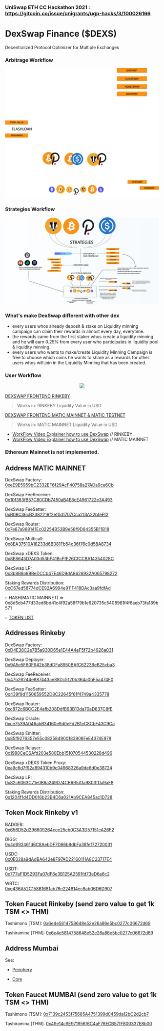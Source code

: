 
### UniSwap  ETH CC Hackathon 2021 : https://gitcoin.co/issue/unigrants/ugp-hacks/3/100026166

# DexSwap Finance ($DEXS)

Decentralized Protocol Optimizer for Multiple Exchanges

### Arbitrage Workflow
<p align="center">
 <img src="./uni_dexswap.png">
 </P>


### Strategies Workflow
<p align="center">
 <img src="./DATA-DIAGRAM.png">
 </P>

### What's make DexSwap different with other dex
- every users whos already deposit & stake on Liquidity minning campaign can claim their rewards in almost every day, everytime.
- the rewards came from the first staker whos create a liquidity minning and he will earn 0.25% from every user who participates in liquidity pool & liquidity minning.
- every users who wants to make/create Liquidity Minning Campaign is free to choose which coins he wants to share as a rewards for other users whos will join in the Liquidity Minning that has been created.

### User Workflow
<p align="center">
 <img src="https://raw.githubusercontent.com/Agin-DropDisco/DexSwap/main/USER-DATA.png">
 </p>
 
[DEXSWAP FRONTEND RINKEBY](https://dexswap-badger-rinkeby.netlify.app/)
> Works in:  RINKEBY 
> Liquidity Value in USD


[DEXSWAP FRONTEND MATIC MAINNET & MATIC TESTNET](https://dexswap-matic-badger.netlify.app/)
> Works in:  MATIC MAINNET
> Liquidity Value in USD


- [WorkFlow Video Explainer how to use DexSwap](https://www.youtube.com/watch?v=eO2ZzmYYn8o)   // RINKEBY
- [WorkFlow Video Explainer how to use DexSwap](https://www.youtube.com/watch?v=jK5r3pkONME)  // MATIC MAINNET

### Ethereum Mainnet is not implemented.

## Address MATIC MAINNET

DexSwap Factory:  
[0xeE9E5959bC2332EF6f29AcF40758a27ADa9ce6Cb](https://polygonscan.com/address/0xeE9E5959bC2332EF6f29AcF40758a27ADa9ce6Cb)


DexSwap FeeReceiver:  
[0x10f363fB57C80CDb7450aB4E8cE4961722e3A493](https://polygonscan.com/address/0x10f363fB57C80CDb7450aB4E8cE4961722e3A493)


DexSwap FeeSetter:  
[0xB08C36cB2382219f2ef0d1707Cca213A22bfeFf2](https://polygonscan.com/address/0xB08C36cB2382219f2ef0d1707Cca213A22bfeFf2)


DexSwap Router:  
[0x7e87a968141Ec02254B53B9e58f9D64355B11B18](https://polygonscan.com/address/0x7e87a968141Ec02254B53B9e58f9D64355B11B18)


DexSwap Multicall:  
[0x8EA37510A18233d6B081Fb54c36f76c0d58A8734](https://polygonscan.com/address/0x8EA37510A18233d6B081Fb54c36f76c0d58A8734)


DexSwap xDEXS Token:  
[0x8E8645D7A03d53bF41BcFfE26CfCCBA14354028C](https://polygonscan.com/address/0x8E8645D7A03d53bF41BcFfE26CfCCBA14354028C)


DexSwap LP:  
[0x3b9B9a88BeDCCb47E46D9dA8626932A065798272](https://polygonscan.com/address/0x3b9B9a88BeDCCb47E46D9dA8626932A065798272)

Staking Rewards Distribution:   
[0xC67ed58774dCE92A6994e911F418DAc3aa9fdfAd](https://polygonscan.com/address/0xC67ed58774dCE92A6994e911F418DAc3aa9fdfAd)

 
:: HASH(MATIC MAINNET) => 0x8d5cb477d33ed6bd41c4f92a58f79b1e620735c5408981f4f6aeb73fa189b571

:: [TOKEN LIST](https://github.com/Agin-DropDisco/crypto-logo-asset/blob/main/dexswap-token-list.json)


## Addresses  Rinkeby

DexSwap Factory:  
[0xD4E38C2e7B5a930D65e1E44A4eF5f72b4926a031](https://rinkeby.etherscan.io/address/0xD4E38C2e7B5a930D65e1E44A4eF5f72b4926a031)

DexSwap Deployer:  
[0x9A5e5F60F942b38dDFa8950BAfC62236eB25cba3](https://rinkeby.etherscan.io/address/0x9A5e5F60F942b38dDFa8950BAfC62236eB25cba3)

DexSwap FeeReceiver:  
[0x47b26244e887443ae88Dc5120b364a0bF5a474F0](https://rinkeby.etherscan.io/address/0x47b26244e887443ae88Dc5120b364a0bF5a474F0)

DexSwap FeeSetter:  
[0x439f9d1150659552D8C22645f61f4749a4335778](https://rinkeby.etherscan.io/address/0x439f9d1150659552D8C22645f61f4749a4335778)

DexSwap Router:  
[0xc872c6BCC2E4afb208DdfB93B13da70aD837C8fE](https://rinkeby.etherscan.io/address/0xc872c6BCC2E4afb208DdfB93B13da70aD837C8fE)

DexSwap Oracle:  
[0xce7539A046abB34160e9d0eFd2B1eC8CbF43C9Ca](https://rinkeby.etherscan.io/address/0xce7539A046abB34160e9d0eFd2B1eC8CbF43C9Ca)

DexSwap Emitter:  
[0x85f9276357e55c082584900183906FeE4374E978](https://rinkeby.etherscan.io/address/0x85f9276357e55c082584900183906FeE4374E978)

DexSwap Relayer:  
[0x1988CeC6Afd203e580Ebb151070544530228d496](https://rinkeby.etherscan.io/address/0x1988CeC6Afd203e580Ebb151070544530228d496)

DexSwap xDEXS Token Proxy:  
[0xa9c6d7f92a894310b9c04968326a9de6d0e38724](https://rinkeby.etherscan.io/address/0xa9c6d7f92a894310b9c04968326a9de6d0e38724)

DexSwap LP:  
[0x82c6063C71e0B6a249D74CB6B5A1a9803fDa9aF8](https://rinkeby.etherscan.io/address/0x82c6063C71e0B6a249D74CB6B5A1a9803fDa9aF8)

Staking Rewards Distribution:   
[0x1204f1d4DD016b23B4D6a021Ab9CEA845ac1D728](https://rinkeby.etherscan.io/address/0x1204f1d4DD016b23B4D6a021Ab9CEA845ac1D728)


## Token Mock Rinkeby v1

BADGER:   
[0x656D52d296609264cee25cb0C3A3D57151eA26F2](https://rinkeby.etherscan.io/address/0x656D52d296609264cee25cb0C3A3D57151eA26F2)

DIGG:   
[0x4d692461d6C8AebDF7D66b8dbFa38fef72720031](https://rinkeby.etherscan.io/address/0x4d692461d6C8AebDF7D66b8dbFa38fef72720031)

USDC:   
[0x0E028a9dAdBA642e8F97AD22160111A8C33717E4](https://rinkeby.etherscan.io/address/0x0E028a9dAdBA642e8F97AD22160111A8C33717E4)

USDT:   
[0x777aF1D5293Fa07dF6e3B125A2591fd73eD6a6c2](https://rinkeby.etherscan.io/address/0x777aF1D5293Fa07dF6e3B125A2591fd73eD6a6c2)

WBTC:   
[0xe436A52C158B1681ab76e224614ec8ab06D6D907](https://rinkeby.etherscan.io/address/0xe436A52C158B1681ab76e224614ec8ab06D6D907)


## Token Faucet Rinkeby (send zero value to get 1k TSM <> THM)

Teshimono   [TSM]:
[0x6e4e5814758648e52e26a86e5bc0277c06672d69](https://rinkeby.etherscan.io/address/0x6e4e5814758648e52e26a86e5bc0277c06672d69)

Tashiramina [THM]:
[0x6e4e5814758648e52e26a86e5bc0277c06672d69](https://rinkeby.etherscan.io/address/0x6e4e5814758648e52e26a86e5bc0277c06672d69)



## Address Mumbai
See:
- [Periphery](https://github.com/Agin-DropDisco/module-dexswap-periphery/blob/37a9f2903f661bf5add0b5fd7c3bd7e00f7a7498/.contracts.json#L13)

- [Core](https://github.com/Agin-DropDisco/module-dexswap-core/blob/2bebe9d4d6badc6a3091b0fad52d481cbeb104ba/.contracts.json#L29)

## Token Faucet MUMBAI (send zero value to get 1k TSM <> THM)

Teshimono    [TSM]:
[0x7139c2453f75685A4751399d0459da12bC2d2cb7](https://mumbai.polygonscan.com/address/0x7139c2453f75685A4751399d0459da12bC2d2cb7)

Tashiramina  [THM]:
[0x49e14c9E971956f6C4aF76ECB57fF800337E8b00](https://mumbai.polygonscan.com/address/0x49e14c9E971956f6C4aF76ECB57fF800337E8b00)

